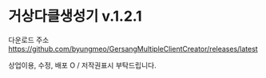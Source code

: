 # 거상다클생성기 v.1.2.1

다운로드 주소
https://github.com/byungmeo/GersangMultipleClientCreator/releases/latest

상업이용, 수정, 배포 O / 저작권표시 부탁드립니다.
